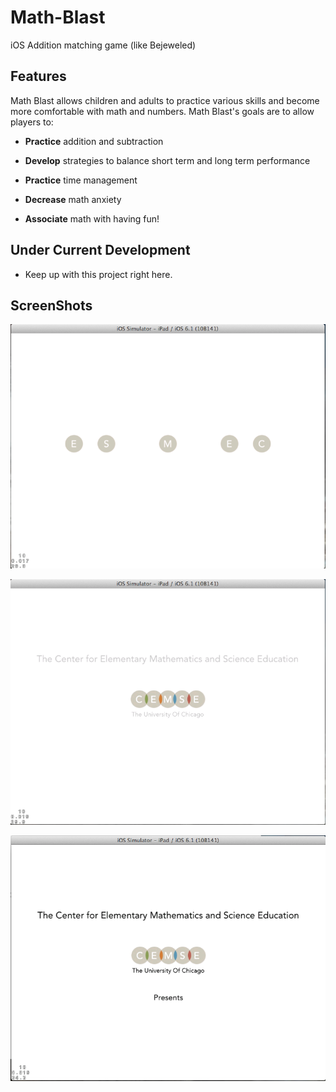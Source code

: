 Math-Blast
==========

iOS Addition matching game (like Bejeweled)

## Features

Math Blast allows children and adults to practice various skills and become more comfortable with math and numbers. Math Blast's goals are to allow players to:

  * **Practice**  addition and subtraction
  
  * **Develop** strategies to balance short term and long term performance
  
  * **Practice** time management
  
  * **Decrease** math anxiety
  
  * **Associate** math with having fun!

## Under Current Development

  * Keep up with this project right here. 

## ScreenShots

![Alt text](screen3.png "Screenshot 3")

![Alt text](screen4.png "Screenshot 4")

![Alt text](screen5.png "Screenshot 5")
